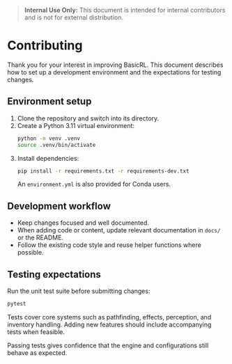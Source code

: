 > **Internal Use Only:** This document is intended for internal contributors and is not for external distribution.

# Contributing

Thank you for your interest in improving BasicRL.  This document describes how to set up a development environment and the expectations for testing changes.

## Environment setup

1. Clone the repository and switch into its directory.
2. Create a Python 3.11 virtual environment:
   ```bash
   python -m venv .venv
   source .venv/bin/activate
   ```
3. Install dependencies:
   ```bash
   pip install -r requirements.txt -r requirements-dev.txt
   ```
   An `environment.yml` is also provided for Conda users.

## Development workflow

- Keep changes focused and well documented.
- When adding code or content, update relevant documentation in `docs/` or the README.
- Follow the existing code style and reuse helper functions where possible.

## Testing expectations

Run the unit test suite before submitting changes:

```bash
pytest
```

Tests cover core systems such as pathfinding, effects, perception, and inventory handling.  Adding new features should include accompanying tests when feasible.

Passing tests gives confidence that the engine and configurations still behave as expected.
